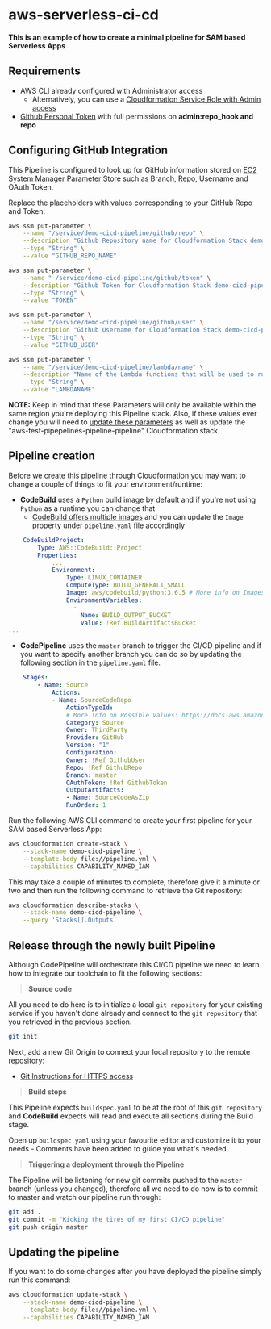 # aws-serverless-ci-cd

**This is an example of how to create a minimal pipeline for SAM based Serverless Apps**

## Requirements

- AWS CLI already configured with Administrator access
  - Alternatively, you can use a [Cloudformation Service Role with Admin access](https://docs.aws.amazon.com/AWSCloudFormation/latest/UserGuide/using-iam-servicerole.html)
- [Github Personal Token](https://help.github.com/articles/creating-a-personal-access-token-for-the-command-line/) with full permissions on **admin:repo_hook and repo**

## Configuring GitHub Integration

This Pipeline is configured to look up for GitHub information stored on [EC2 System Manager Parameter Store](https://docs.aws.amazon.com/systems-manager/latest/userguide/systems-manager-paramstore.html) such as Branch, Repo, Username and OAuth Token.

Replace the placeholders with values corresponding to your GitHub Repo and Token:

```bash
aws ssm put-parameter \
    --name "/service/demo-cicd-pipeline/github/repo" \
    --description "Github Repository name for Cloudformation Stack demo-cicd-pipeline" \
    --type "String" \
    --value "GITHUB_REPO_NAME"

aws ssm put-parameter \
    --name " /service/demo-cicd-pipeline/github/token" \
    --description "Github Token for Cloudformation Stack demo-cicd-pipeline" \
    --type "String" \
    --value "TOKEN"

aws ssm put-parameter \
    --name "/service/demo-cicd-pipeline/github/user" \
    --description "Github Username for Cloudformation Stack demo-cicd-pipeline" \
    --type "String" \
    --value "GITHUB_USER"

aws ssm put-parameter \
    --name "/service/demo-cicd-pipeline/lambda/name" \
    --description "Name of the Lambda functions that will be used to run tesets on the demo-cicd-pipeline" \
    --type "String" \
    --value "LAMBDANAME"
```

**NOTE:** Keep in mind that these Parameters will only be available within the same region you're deploying this Pipeline stack. Also, if these values ever change you will need to [update these parameters](https://docs.aws.amazon.com/cli/latest/reference/ssm/put-parameter.html) as well as update the "aws-test-pipepelines-pipeline-pipeline" Cloudformation stack.

## Pipeline creation

Before we create this pipeline through Cloudformation you may want to change a couple of things to fit your environment/runtime:

- **CodeBuild** uses a `Python` build image by default and if you're not using `Python` as a runtime you can change that
  - [CodeBuild offers multiple images](https://docs.aws.amazon.com/codebuild/latest/userguide/build-env-ref-available.html) and you can update the `Image` property under `pipeline.yaml` file accordingly

```yaml
    CodeBuildProject:
        Type: AWS::CodeBuild::Project
        Properties:
            ...
            Environment:
                Type: LINUX_CONTAINER
                ComputeType: BUILD_GENERAL1_SMALL
                Image: aws/codebuild/python:3.6.5 # More info on Images: https://docs.aws.amazon.com/codebuild/latest/userguide/build-env-ref-available.html
                EnvironmentVariables:
                  -
                    Name: BUILD_OUTPUT_BUCKET
                    Value: !Ref BuildArtifactsBucket
...
```

- **CodePipeline** uses the `master` branch to trigger the CI/CD pipeline and if you want to specify another branch you can do so by updating the following section in the `pipeline.yaml` file.

```yaml
    Stages:
        - Name: Source
            Actions:
            - Name: SourceCodeRepo
                ActionTypeId:
                # More info on Possible Values: https://docs.aws.amazon.com/codepipeline/latest/userguide/reference-pipeline-structure.html#action-requirements
                Category: Source
                Owner: ThirdParty
                Provider: GitHub
                Version: "1"
                Configuration:
                Owner: !Ref GithubUser
                Repo: !Ref GithubRepo
                Branch: master
                OAuthToken: !Ref GithubToken
                OutputArtifacts:
                - Name: SourceCodeAsZip
                RunOrder: 1
```

</details>

Run the following AWS CLI command to create your first pipeline for your SAM based Serverless App:

```bash
aws cloudformation create-stack \
    --stack-name demo-cicd-pipeline \
    --template-body file://pipeline.yml \
    --capabilities CAPABILITY_NAMED_IAM
```

This may take a couple of minutes to complete, therefore give it a minute or two and then run the following command to retrieve the Git repository:

```bash
aws cloudformation describe-stacks \
    --stack-name demo-cicd-pipeline \
    --query 'Stacks[].Outputs'
```

## Release through the newly built Pipeline

Although CodePipeline will orchestrate this CI/CD pipeline we need to learn how to integrate our toolchain to fit the following sections:

> **Source code**

All you need to do here is to initialize a local `git repository` for your existing service if you haven't done already and connect to the `git repository` that you retrieved in the previous section.

```bash
git init
```

Next, add a new Git Origin to connect your local repository to the remote repository:

- [Git Instructions for HTTPS access](https://help.github.com/articles/adding-a-remote/)

> **Build steps**

This Pipeline expects `buildspec.yaml` to be at the root of this `git repository` and **CodeBuild** expects will read and execute all sections during the Build stage.

Open up `buildspec.yaml` using your favourite editor and customize it to your needs - Comments have been added to guide you what's needed

> **Triggering a deployment through the Pipeline**

The Pipeline will be listening for new git commits pushed to the `master` branch (unless you changed), therefore all we need to do now is to commit to master and watch our pipeline run through:

```bash
git add .
git commit -m "Kicking the tires of my first CI/CD pipeline"
git push origin master
```

## Updating the pipeline

If you want to do some changes after you have deployed the pipeline simply run this command:

```bash
aws cloudformation update-stack \
    --stack-name demo-cicd-pipeline \
    --template-body file://pipeline.yml \
    --capabilities CAPABILITY_NAMED_IAM
```